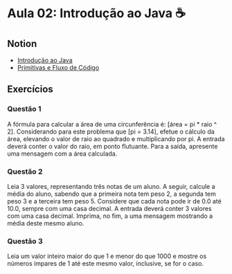 # Aula 02: Introdução ao Java ☕

## Notion

- [Introdução ao Java](https://bio353.notion.site/Introdu-o-ao-Java-b9d23508f7ba4650b6e43c89b4d9b9b0)
- [Primitivas e Fluxo de Código](https://bio353.notion.site/Primitivas-e-Fluxo-de-C-digo-c9eb071f0754458b8e8abe245378437a)

## Exercícios

### Questão 1

A fórmula para calcular a área de uma circunferência é: [área = pi * raio ^ 2]. Considerando para este problema que [pi = 3.14], efetue o cálculo da área, elevando o valor de raio ao quadrado e multiplicando por pi. A entrada deverá conter o valor do raio, em ponto flutuante. Para a saída, apresente uma mensagem com a área calculada.

### Questão 2

Leia 3 valores, representando três notas de um aluno. A seguir, calcule a média do aluno, sabendo que a primeira nota tem peso 2, a segunda tem peso 3 e a terceira tem peso 5. Considere que cada nota pode ir de 0.0 até 10.0, sempre com uma casa decimal. A entrada deverá conter 3 valores com uma casa decimal. Imprima, no fim, a uma mensagem mostrando a média deste mesmo aluno.

### Questão 3

Leia um valor inteiro maior do que 1 e menor do que 1000 e mostre os números ímpares de 1 até este mesmo valor, inclusive, se for o caso.
